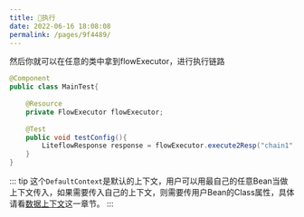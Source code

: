 ```yaml
---
title: 🛫执行
date: 2022-06-16 18:08:08
permalink: /pages/9f4489/
---
```


然后你就可以在任意的类中拿到flowExecutor，进行执行链路

```java
@Component
public class MainTest{
    
    @Resource
    private FlowExecutor flowExecutor;
    
    @Test
    public void testConfig(){
        LiteflowResponse response = flowExecutor.execute2Resp("chain1", "arg");
    }
}
```

::: tip
这个`DefaultContext`是默认的上下文，用户可以用最自己的任意Bean当做上下文传入，如果需要传入自己的上下文，则需要传用户Bean的Class属性，具体请看[数据上下文](/pages/74b4bf/)这一章节。
:::